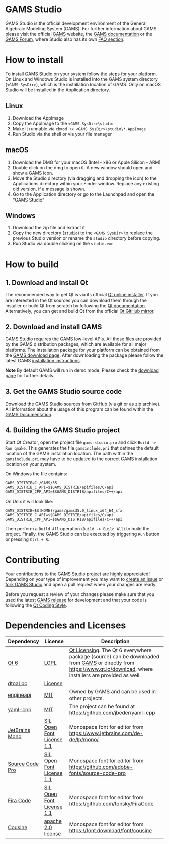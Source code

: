# GAMS Studio

GAMS Studio is the official development environment of the General Algebraic Modeling System (GAMS). For further information about GAMS please visit the official [GAMS](https://www.gams.com) website, the [GAMS documentation](https://www.gams.com/latest/docs/) or the [GAMS Forum](https://forum.gams.com/), where Studio also has its own [FAQ section](https://forum.gams.com/c/faq/gams-studio-faqs/17).

# How to install

To install GAMS Studio on your system follow the steps for your platform. On Linux and Windows Studio is installed into the GAMS system directory (`<GAMS SysDir>`), which is the installation location of GAMS. Only on macOS Studio will be installed in the Application directory.

## Linux

1. Download the AppImage
2. Copy the AppImage to the `<GAMS SysDir>\studio`
3. Make it runnable via `chmod +x <GAMS SysDir>\studio\*.AppImage`
4. Run Studio via the shell or via your file manager

## macOS

1. Download the DMG for your macOS (Intel - x86 or Apple Silicon - ARM)
2. Double click on the dmg to open it. A new window should open and show a GAMS icon.
3. Move the Studio directory (via dragging and dropping the icon) to the Applications directory within your Finder window. Replace any existing old version, if a message is shown.
4. Go to the Application directory or go to the Launchpad and open the "GAMS Studio"

## Windows

1. Download the zip file and extract it
2. Copy the new directory (`studio`) to the `<GAMS SysDir>` to replace the previous Studio version or rename the `studio` directory before copying.
3. Run Studio via double clicking on the `studio.exe`

# How to build

## 1. Download and install Qt ##

The recommended way to get Qt is via its official [Qt online installer](https://www.qt.io/).
If you are interested in the Qt sources you can download them through the 
installer or build Qt from scratch by following the [Qt documentation](https://doc.qt.io/qt-6/build-sources.html).
Alternatively, you can get and build Qt from the official [Qt GitHub mirror](https://github.com/qt/qt5).

## 2. Download and install GAMS ##

GAMS Studio requires the GAMS low-level APIs. All those files are provided by the GAMS distribution packages, which are available for all major platforms. The installation package for your platform can be obtained from the [GAMS download page](https://www.gams.com/download/). After downloading the package please follow the latest GAMS [installation instructions](https://www.gams.com/latest/docs/UG_MAIN.html#UG_INSTALL).

**Note** By default GAMS will run in demo mode. Please check the [download page](https://www.gams.com/download/) for further details.

## 3. Get the GAMS Studio source code ##

Download the GAMS Studio sources from GitHub (via git or as zip archive). All information about the usage of this program can be found within the [GAMS Documentation](https://www.gams.com/latest/docs/T_STUDIO.html).

## 4. Building the GAMS Studio project ##

Start Qt Creator, open the project file `gams-studio.pro` and click `Build -> Run qmake`. This generates the file `gamsinclude.pri` that defines the default location of the GAMS installation location. The path within the `gamsinclude.pri` may have to be updated to the correct GAMS installation location on your system.

On Windows the file contains:
```
GAMS_DISTRIB=C:/GAMS/35
GAMS_DISTRIB_C_API=$$GAMS_DISTRIB/apifiles/C/api
GAMS_DISTRIB_CPP_API=$$GAMS_DISTRIB/apifiles/C++/api
```
On Unix it will look like:
```
GAMS_DISTRIB=$$(HOME)/gams/gams35.0_linux_x64_64_sfx
GAMS_DISTRIB_C_API=$$GAMS_DISTRIB/apifiles/C/api
GAMS_DISTRIB_CPP_API=$$GAMS_DISTRIB/apifiles/C++/api
```

Then perform a `Build All` operation (`Build -> Build All`) to build the project. Finally, the GAMS Studio can be executed by triggering `Run` button or pressing `Ctrl + R`.

# Contributing

Your contributions to the GAMS Studio project are highly appreciated! Depending on
your type of improvement you may want to [create an issue](https://help.github.com/en/articles/creating-an-issue)
or [fork GAMS Studio](https://guides.github.com/activities/forking/) and open a pull
request when your changes are ready.

Before you request a review of your changes please make sure that you used the latest [GAMS release](https://www.gams.com/download/) for development and that your code is following the [Qt Coding Style](https://wiki.qt.io/Qt_Coding_Style).

# Dependencies and Licenses

| Dependency | License | Description |
| ------ | ------ | ------ |
| [Qt 6](https://www.qt.io/) | [LGPL](https://doc.qt.io/qt-6/lgpl.html) | [Qt Licensing](https://doc.qt.io/qt-6/licensing.html). The Qt 6 everywhere package (source) can be downloaded from [GAMS](https://d37drm4t2jghv5.cloudfront.net/qt/qt-everywhere-src-6.8.1.tar.xz) or directly from https://www.qt.io/download, where installers are provided as well. |
| [dtoaLoc](extern/dtoaloc) | [License](extern/dtoaloc/README.md) | |
| [engineapi](extern/engineapi/) | [MIT](extern/engineapi/README.md) | Owned by GAMS and can be used in other projects. |
| [yaml-cpp](extern/yaml-cpp/) | [MIT](extern/yaml-cpp/LICENSE/) | The project can be found at https://github.com/jbeder/yaml-cpp |
| [JetBrains Mono](https://www.jetbrains.com/de-de/lp/mono/) | [SIL Open Font License 1.1](https://github.com/JetBrains/JetBrainsMono/blob/master/OFL.txt) | Monospace font for editor from https://www.jetbrains.com/de-de/lp/mono/ |
| [Source Code Pro](https://github.com/adobe-fonts/source-code-pro) | [SIL Open Font License 1.1](https://github.com/adobe-fonts/source-code-pro/blob/release/LICENSE.md) | Monospace font for editor from https://github.com/adobe-fonts/source-code-pro |
| [Fira Code](https://github.com/tonsky/FiraCode) | [SIL Open Font License 1.1](https://github.com/tonsky/FiraCode/blob/master/LICENSE) | Monospace font for editor from https://github.com/tonsky/FiraCode |
| [Cousine](https://font.download/font/cousine) | [apache 2.0 license](http://www.apache.org/licenses/LICENSE-2.0) | Monospace font for editor from https://font.download/font/cousine |

